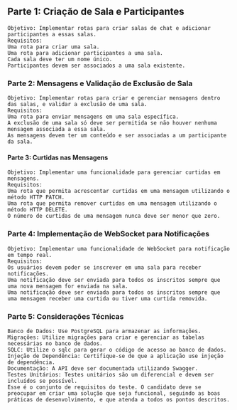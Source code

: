 ## Parte 1: Criação de Sala e Participantes
    Objetivo: Implementar rotas para criar salas de chat e adicionar participantes a essas salas.
    Requisitos:
    Uma rota para criar uma sala.
    Uma rota para adicionar participantes a uma sala.
    Cada sala deve ter um nome único.
    Participantes devem ser associados a uma sala existente.

### Parte 2: Mensagens e Validação de Exclusão de Sala
    Objetivo: Implementar rotas para criar e gerenciar mensagens dentro das salas, e validar a exclusão de uma sala.
    Requisitos:
    Uma rota para enviar mensagens em uma sala específica.
    A exclusão de uma sala só deve ser permitida se não houver nenhuma mensagem associada a essa sala.
    As mensagens devem ter um conteúdo e ser associadas a um participante da sala.

#### Parte 3: Curtidas nas Mensagens
    Objetivo: Implementar uma funcionalidade para gerenciar curtidas em mensagens.
    Requisitos:
    Uma rota que permita acrescentar curtidas em uma mensagem utilizando o método HTTP PATCH.
    Uma rota que permita remover curtidas em uma mensagem utilizando o método HTTP DELETE.
    O número de curtidas de uma mensagem nunca deve ser menor que zero.

### Parte 4: Implementação de WebSocket para Notificações
    Objetivo: Implementar uma funcionalidade de WebSocket para notificação em tempo real.
    Requisitos:
    Os usuários devem poder se inscrever em uma sala para receber notificações.
    Uma notificação deve ser enviada para todos os inscritos sempre que uma nova mensagem for enviada na sala.
    Uma notificação deve ser enviada para todos os inscritos sempre que uma mensagem receber uma curtida ou tiver uma curtida removida.

### Parte 5: Considerações Técnicas
    Banco de Dados: Use PostgreSQL para armazenar as informações.
    Migrações: Utilize migrações para criar e gerenciar as tabelas necessárias no banco de dados.
    SQLC: Utilize o sqlc para gerar o código de acesso ao banco de dados.
    Injeção de Dependência: Certifique-se de que a aplicação use injeção de dependência.
    Documentação: A API deve ser documentada utilizando Swagger.
    Testes Unitários: Testes unitários são um diferencial e devem ser incluídos se possível.
    Esse é o conjunto de requisitos do teste. O candidato deve se preocupar em criar uma solução que seja funcional, seguindo as boas práticas de desenvolvimento, e que atenda a todos os pontos descritos.